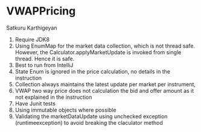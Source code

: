 # VWAPPricing
Satkuru Karthigeyan
1. Require JDK8
2. Using EnumMap for the market data collection, which is not thread safe. However, the Calculator.applyMarketUpdate is invoked from single thread. Hence it is safe.
3. Best to run from IntelliJ
4. State Enum is ignored in the price calculation, no details in the instruction
5. Collection always maintains the latest update per market per instrument,
6. VWAP two way price does not calculation the bid and offer amount as it not explained in the instruction
7. Have Junit tests
8. Using immutable objects where possible
9. Validating the marketDataUpdate using unchecked exception (runtimeexception) to avoid breaking the claculator method
